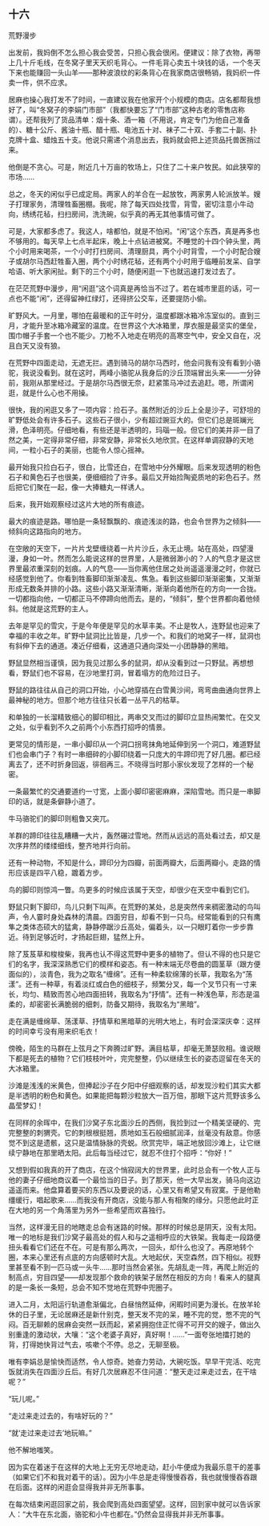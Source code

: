    

## 十六  
荒野漫步

出发前，我妈倒不怎么担心我会受苦，只担心我会很闲。便建议：除了衣物，再带上几十斤毛线，在冬窝子里天天织毛背心。一件毛背心卖五十块钱的话，一个冬天下来也能赚回一头山羊——那种波浪纹的彩条背心在我家商店很畅销，我妈织一件卖一件，供不应求。

居麻也操心我打发不了时间，一直建议我在他家开个小规模的商店。店名都帮我想好了，叫“冬窝子的李娟门市部”（我都快要忘了“门市部”这种古老的零售店称谓）。还帮我列了货品清单：烟十条、酒一箱（不用说，肯定专门为他自己准备的）、糖十公斤、酱油十瓶、醋十瓶、电池五十对、袜子二十双、手套二十副、扑克牌十盒、蜡烛五十支。他说只需递个消息出去，我妈就会把上述货品托兽医捎过来。

他倒是不贪心。可是，附近几十万亩的牧场上，只住了二十来户牧民。如此狭窄的市场……

总之，冬天的闲似乎已成定局。两家人的羊合在一起放牧，两家男人轮派放羊。嫂子打理家务，清理牲畜圈棚。我呢，除了每天四处找雪，背雪，密切注意小牛动向，绣绣花毡，扫扫房间，洗洗碗，似乎真的再无其他事情可做了。

可是，大家都多虑了。我这人，啥都怕，就是不怕闲。“闲”这个东西，真是再多也不够用的。每天早上七点半起床，晚上十点钻进被窝。不睡觉的十四个钟头里，两个小时用来喝茶，一个小时打扫房间、清理厨具，两个小时背雪，一个小时配合嫂子或胡尔马西赶牲畜入圈，两个小时绣花毡，还有两个小时用于临睡前发呆、自学哈语、听大家闲扯。剩下的三个小时，随便闲逛一下也就迅速打发过去了。

在茫茫荒野中漫步，用“闲逛”这个词真是再恰当不过了。若在城市里逛的话，可一点也不能“闲”，还得留神红绿灯，还得挤公交车，还要提防小偷。

旷野风大。一月里，哪怕在最暖和的正午时分，温度都跟冰箱冷冻室似的。直到三月，才能升至冰箱冷藏室的温度。在世界这个大冰箱里，厚衣服是最坚实的堡垒，围巾帽子手套一个也不能少。刀枪不入地走在明亮的高寒空气中，安全又自在，况且白天又没有狼。

在荒野中四面走动，无遮无拦。遇到骑马的胡尔马西时，他会问我有没有看到小骆驼，我说没看到。就在这时，两峰小骆驼从我身后的沙丘顶端冒出头来——一分钟前，我刚从那里经过。于是胡尔马西很无奈，赶紧策马冲过去追赶。嗯，所谓闲逛，就是什么心也不用操。

很快，我的闲逛又多了一项内容：捡石子。虽然附近的沙丘上全是沙子，可舒坦的旷野低处会有许多石子。这些石子很小，少有超过豌豆大的。但它们总是斑斓光滑，色泽明亮。仔细地看，有些还是半透明的，玛瑙一般。但它们的美并非一目了然之美，一定得非常仔细，非常安静，非常长久地欣赏。在这样单调寂静的天地间，一粒小石子的美丽，也能令人惊心摇神。

最开始我只捡白石子，很白，比雪还白，在雪地中分外耀眼。后来发现透明的粉色石子和黄色石子也很美，便细细捡了许多。最后又开始捡陶瓷质地的彩色石子。然后把它们聚在一起，像一大捧糖丸一样诱人。

后来，我开始观察经过这片大地的所有痕迹。

最大的痕迹是路。哪怕是一条轻飘飘的、痕迹浅淡的路，也会令世界为之倾斜——倾斜向这路指向的地方。

在空敞的天空下，一片片戈壁缠绕着一片片沙丘，永无止境。站在高处，四望漫漫，身如一叶。然而怎么能说这样的世界里，人是微弱渺小的？人的气息才是这世界里最浓重深刻的划痕。人的气息——当你离他住居之处尚遥遥漫漫之时，你就已经感觉到他了。你看到牲畜脚印渐渐凌乱、焦急。看到这些脚印渐渐密集，又渐渐形成无数条并排的小路。这些小路又渐渐清晰，渐渐向着他所在的方向一一合拢。一切都指向他，一切都正马不停蹄向他而去。是的，“倾斜”，整个世界都向着他倾斜。他就是这荒野的主人。

去年是罕见的雪灾，于是今年便是罕见的水草丰美。不止是牧人，连野鼠也迎来了幸福的丰收之年。旷野中鼠洞比比皆是，几步一个。和我们的地窝子一样，鼠洞也有斜伸下去的通道。凑近仔细看，这通道只通向深处一小团静静的黑暗。

野鼠显然相当谨慎，因为我见过那么多的鼠洞，却从没看到过一只野鼠。再想想看，野鼠们也不容易，在沙地里打洞，冒着塌方的危险过日子。

野鼠的路往往从自己的洞口开始，小心地穿插在白雪黄沙间，弯弯曲曲通向世界上最神秘的地方。但那个地方往往只长着一丛平凡的枯草。

和单独的一长溜精致细心的脚印相比，两串交叉而过的脚印立显热闹繁忙。在交叉之处，似乎看到不久之前两个小东西打招呼的情景。

更常见的情形是，一串小脚印从一个洞口拐弯抹角地延伸到另一个洞口，难道野鼠们也会串门子？有时一串细碎的小脚印绕着一只庞大的牛蹄印兜了好几圈。都已经离去了，还不时折身回返，徘徊再三。不晓得当时那小家伙发现了怎样的一个秘密。

一条最繁忙的交通要道约一寸宽，上面小脚印密密麻麻，深陷雪地。而只是一串脚印的话，就是条僻静小道了。

牛马骆驼们的脚印则粗鲁又突兀。

羊群的蹄印往往乱糟糟一大片，轰然碾过雪地。然而从远远的高处看过去，却又是次序井然的缕缕细线，整齐地并行向前。

还有一种动物，不知是什么，蹄印分为四瓣，前面两瓣大，后面两瓣小。走路的情形应该是四平八稳，踱着方步。

鸟的脚印则惊鸿一瞥。鸟更多的时候应该属于天空，却很少在天空中看到它们。

野鼠只剩下脚印，鸟儿只剩下叫声。在荒野的某处，总是突然传来稠密激动的鸟叫声，令人霎时身处森林的清晨。四面穷目，却看不到一只鸟。经常能看到的只有鹰隼之类体态硕大的猛禽，静静停踞沙丘高处，偏着头，以一只眼盯着你一步步靠近。待到足够近时，才扬起巨翅，猛然上升。

除了芨芨草和梭梭柴，我再也认不得这荒野中更多的植物了。但认不得的也只是它们的名字，我深深熟悉它们的模样和姿态。有一种末端无尽卷曲的圆茎草（跟方便面似的），淡青色，我为之取名“缠绵”。还有一种柔软绵薄的长草，我取名为“荡漾”。还有一种草，有着淡红或白色的细枝子，频繁分叉，每一个叉节只有一寸来长，均匀、精致而苦心地四面扭转，我取名为“抒情”。还有一种浅色草，形态是温柔的，却密密长满脆弱的细刺，防备又期待，我取名为“黑暗”。

走在满是缠绵草、荡漾草、抒情草和黑暗草的光明大地上，有时会深深庆幸：这样的时间幸亏没有用来织毛衣！

傍晚，陌生的马群在上弦月之下奔腾过旷野。满目枯草，却毫无萧瑟败相。谁说眼下都是死去的植物？它们枝枝叶叶，完完整整，仍以继续生长的姿态逗留在冬天的大冰箱里。

沙滩是浅浅的米黄色，但捧起沙子在夕阳中仔细观察的话，却发现沙粒们其实大都是半透明的粉色和黄色。如果能把每颗沙粒放大一百万倍，那眼下这片荒野该多么晶莹梦幻！

在同样的余晖中，在我们沙窝子东北面沙丘的西侧，我捡到过一个精美坚硬的、完完整整的刺猬壳。它的刺根根挺翘，质地如玉石般细腻润泽，丝毫没有敌意。你感觉不到这是遗骸，这只是温情脉脉的壳蜕。欣赏完毕，端正地放回沙滩上，让它继续宁静地在那里晒太阳。此后每当经过它，就忍不住打个招呼：“你好！”

又想到假如我真的开了商店，在这个悄寂阔大的世界里，此时总会有一个牧人正与他的妻子仔细地商议着一个最恰当的日子。到了那天，他一大早出发，骑马向这边遥遥而来。他盘算着要买的东西以及要说的话，心里又有希望又有寂寞。于是他勒缰缓行，唱起歌来……而我没有开商店，没能与那人有相聚的缘分。只愿他此时正在大地的另一个角落里为另外一些希望而欢喜独行。

当然，这样漫无目的地瞎走总会有迷路的时候。那样的时候总是阴天，没有太阳。唯一的地标是我们沙窝子最高处的假人和与之遥相呼应的大铁架。我每走一段路便扭头看看它们还在不在。可是有那么两次，一回头，却什么也没了。再原地转个圈，本来心里还有点底的方向感顿时大乱。大地起伏，天空森然，四下相似。视野里甚至看不到一匹马或一头牛……那时当然会紧张。先胡乱走一阵，再爬上附近的制高点，穷目四望——却发现那个救命的铁架子居然在相反的方向！看来人的腿真的是一条长一条短，总会不知不觉地在荒野中兜圈子。

进入二月，太阳运行轨道愈渐偏北，白昼悄然延伸，闲暇时间更为漫长。在放羊轮休的日子里，无论居麻还是新什别克，整天发不完的呆，睡不完的觉，憋不完的气闷。百无聊赖的居麻会突然一跃而起，紧紧拥抱住正忙得不可开交的嫂子，做出久别重逢的激动状，大嚷：“这个老婆子真好，真好啊！……”一面夸张地擂打她的背，打得她快背过气去，咳嗽个不停。总之，无聊至极。

唯有李娟总是愉快而适然，令人惊奇。她奋力劳动，大碗吃饭。早早干完活、吃完饭就消失在四面沙丘后。有好几次居麻忍不住问道：“整天走过来走过去，在干啥呢？”

“玩儿呢。”

“走过来走过去的，有啥好玩的？”

“就‘走过来走过去’地玩嘛。”

他不解地嗤笑。

因为实在着迷于在这样的大地上无穷无尽地走动，赶小牛便成为我最乐意干的差事（如果它们不和我对着干的话）。因为小牛总是走得慢慢吞吞，我也就慢慢吞吞跟在后面。这样的闲逛会显得我并非无所事事。

在每次结束闲逛回家之前，我会爬到高处四面望望。这样，回到家中就可以告诉家人：“大牛在东北面，骆驼和小牛也都在。”仍然会显得我并非无所事事。